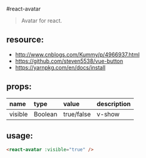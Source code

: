 #react-avatar
> Avatar for react.


## resource:
+ http://www.cnblogs.com/Kummy/p/4966937.html
+ https://github.com/steven5538/vue-button
+ https://yarnpkg.com/en/docs/install


## props:
| name | type | value | description |
| :----| :----| :----| :----|
| visible  | Boolean | true/false | v-show |


## usage:
```html
<react-avatar :visible="true" />
```
